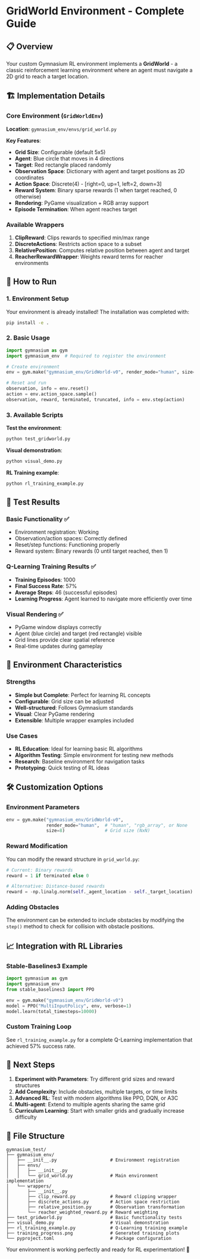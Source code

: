 # GridWorld Environment - Complete Guide

## 📋 Overview

Your custom Gymnasium RL environment implements a **GridWorld** - a classic reinforcement learning environment where an agent must navigate a 2D grid to reach a target location.

## 🏗️ Implementation Details

### Core Environment (`GridWorldEnv`)

**Location**: `gymnasium_env/envs/grid_world.py`

**Key Features**:
- **Grid Size**: Configurable (default 5x5)
- **Agent**: Blue circle that moves in 4 directions
- **Target**: Red rectangle placed randomly
- **Observation Space**: Dictionary with agent and target positions as 2D coordinates
- **Action Space**: Discrete(4) - [right=0, up=1, left=2, down=3]
- **Reward System**: Binary sparse rewards (1 when target reached, 0 otherwise)
- **Rendering**: PyGame visualization + RGB array support
- **Episode Termination**: When agent reaches target

### Available Wrappers

1. **ClipReward**: Clips rewards to specified min/max range
2. **DiscreteActions**: Restricts action space to a subset  
3. **RelativePosition**: Computes relative position between agent and target
4. **ReacherRewardWrapper**: Weights reward terms for reacher environments

## 🚀 How to Run

### 1. Environment Setup

Your environment is already installed! The installation was completed with:
```bash
pip install -e .
```

### 2. Basic Usage

```python
import gymnasium as gym
import gymnasium_env  # Required to register the environment

# Create environment
env = gym.make("gymnasium_env/GridWorld-v0", render_mode="human", size=5)

# Reset and run
observation, info = env.reset()
action = env.action_space.sample()
observation, reward, terminated, truncated, info = env.step(action)
```

### 3. Available Scripts

**Test the environment**:
```bash
python test_gridworld.py
```

**Visual demonstration**:
```bash
python visual_demo.py
```

**RL Training example**:
```bash
python rl_training_example.py
```

## 🧪 Test Results

### Basic Functionality ✅
- Environment registration: Working
- Observation/action spaces: Correctly defined
- Reset/step functions: Functioning properly
- Reward system: Binary rewards (0 until target reached, then 1)

### Q-Learning Training Results ✅
- **Training Episodes**: 1000
- **Final Success Rate**: 57%
- **Average Steps**: 46 (successful episodes)
- **Learning Progress**: Agent learned to navigate more efficiently over time

### Visual Rendering ✅
- PyGame window displays correctly
- Agent (blue circle) and target (red rectangle) visible
- Grid lines provide clear spatial reference
- Real-time updates during gameplay

## 🎯 Environment Characteristics

### Strengths
- **Simple but Complete**: Perfect for learning RL concepts
- **Configurable**: Grid size can be adjusted
- **Well-structured**: Follows Gymnasium standards
- **Visual**: Clear PyGame rendering
- **Extensible**: Multiple wrapper examples included

### Use Cases
- **RL Education**: Ideal for learning basic RL algorithms
- **Algorithm Testing**: Simple environment for testing new methods
- **Research**: Baseline environment for navigation tasks
- **Prototyping**: Quick testing of RL ideas

## 🛠️ Customization Options

### Environment Parameters
```python
env = gym.make("gymnasium_env/GridWorld-v0", 
               render_mode="human",  # "human", "rgb_array", or None
               size=8)               # Grid size (NxN)
```

### Reward Modification
You can modify the reward structure in `grid_world.py`:
```python
# Current: Binary rewards
reward = 1 if terminated else 0

# Alternative: Distance-based rewards
reward = -np.linalg.norm(self._agent_location - self._target_location)
```

### Adding Obstacles
The environment can be extended to include obstacles by modifying the `step()` method to check for collision with obstacle positions.

## 📈 Integration with RL Libraries

### Stable-Baselines3 Example
```python
import gymnasium as gym
import gymnasium_env
from stable_baselines3 import PPO

env = gym.make("gymnasium_env/GridWorld-v0")
model = PPO("MultiInputPolicy", env, verbose=1)
model.learn(total_timesteps=10000)
```

### Custom Training Loop
See `rl_training_example.py` for a complete Q-Learning implementation that achieved 57% success rate.

## 🔧 Next Steps

1. **Experiment with Parameters**: Try different grid sizes and reward structures
2. **Add Complexity**: Include obstacles, multiple targets, or time limits  
3. **Advanced RL**: Test with modern algorithms like PPO, DQN, or A3C
4. **Multi-agent**: Extend to multiple agents sharing the same grid
5. **Curriculum Learning**: Start with smaller grids and gradually increase difficulty

## 📁 File Structure
```
gymnasium_test/
├── gymnasium_env/
│   ├── __init__.py                    # Environment registration
│   ├── envs/
│   │   ├── __init__.py
│   │   └── grid_world.py              # Main environment implementation
│   └── wrappers/
│       ├── __init__.py
│       ├── clip_reward.py             # Reward clipping wrapper
│       ├── discrete_actions.py        # Action space restriction
│       ├── relative_position.py       # Observation transformation
│       └── reacher_weighted_reward.py # Reward weighting
├── test_gridworld.py                  # Basic functionality tests
├── visual_demo.py                     # Visual demonstration
├── rl_training_example.py             # Q-Learning training example
├── training_progress.png              # Generated training plots
└── pyproject.toml                     # Package configuration
```

Your environment is working perfectly and ready for RL experimentation! 🎉

